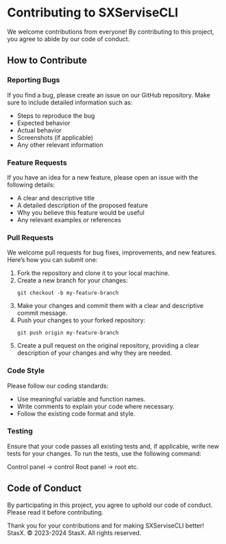 # Contributing to SXServiseCLI

We welcome contributions from everyone! By contributing to this project, you agree to abide by our code of conduct.

## How to Contribute

### Reporting Bugs

If you find a bug, please create an issue on our GitHub repository. Make sure to include detailed information such as:
- Steps to reproduce the bug
- Expected behavior
- Actual behavior
- Screenshots (if applicable)
- Any other relevant information

### Feature Requests

If you have an idea for a new feature, please open an issue with the following details:
- A clear and descriptive title
- A detailed description of the proposed feature
- Why you believe this feature would be useful
- Any relevant examples or references

### Pull Requests

We welcome pull requests for bug fixes, improvements, and new features. Here’s how you can submit one:

1. Fork the repository and clone it to your local machine.
2. Create a new branch for your changes:
    ```
    git checkout -b my-feature-branch
    ```
3. Make your changes and commit them with a clear and descriptive commit message.
4. Push your changes to your forked repository:
    ```
    git push origin my-feature-branch
    ```
5. Create a pull request on the original repository, providing a clear description of your changes and why they are needed.

### Code Style

Please follow our coding standards:
- Use meaningful variable and function names.
- Write comments to explain your code where necessary.
- Follow the existing code format and style.

### Testing

Ensure that your code passes all existing tests and, if applicable, write new tests for your changes. To run the tests, use the following command:

Control panel -> control
Root panel -> root
etc.

## Code of Conduct

By participating in this project, you agree to uphold our code of conduct. Please read it before contributing.

Thank you for your contributions and for making SXServiseCLI better!
StasX.
© 2023-2024 StasX. All rights reserved.
